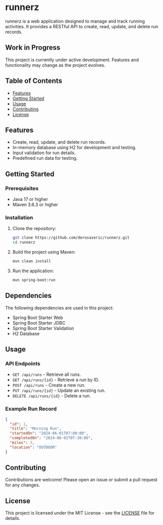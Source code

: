 # runnerz

runnerz is a web application designed to manage and track running activities. It provides a RESTful API to create, read, update, and delete run records.

## Work in Progress

This project is currently under active development. Features and functionality may change as the project evolves.

## Table of Contents

- [Features](#features)
- [Getting Started](#getting-started)
- [Usage](#usage)
- [Contributing](#contributing)
- [License](#license)

## Features

- Create, read, update, and delete run records.
- In-memory database using H2 for development and testing.
- Input validation for run details.
- Predefined run data for testing.

## Getting Started

### Prerequisites

- Java 17 or higher
- Maven 3.6.3 or higher

### Installation

1. Clone the repository:

   ```bash
   git clone https://github.com/derosaseric/runnerz.git
   cd runnerz
   ```

2. Build the project using Maven:
   ```bash
   mvn clean install
   ```

3. Run the application:
   ```bash
   mvn spring-boot:run
   ```
## Dependencies

The following dependencies are used in this project:

- Spring Boot Starter Web
- Spring Boot Starter JDBC
- Spring Boot Starter Validation
- H2 Database

## Usage

### API Endpoints

- `GET /api/runs` - Retrieve all runs.
- `GET /api/runs/{id}` - Retrieve a run by ID.
- `POST /api/runs` - Create a new run.
- `PUT /api/runs/{id}` - Update an existing run.
- `DELETE /api/runs/{id}` - Delete a run.

### Example Run Record

```json
{
  "id": 1,
  "title": "Morning Run",
  "startedOn": "2024-06-01T07:00:00",
  "completedOn": "2024-06-01T07:30:00",
  "miles": 3,
  "location": "OUTDOOR"
}
```

## Contributing

Contributions are welcome! Please open an issue or submit a pull request for any changes.

## License

This project is licensed under the MIT License - see the [LICENSE](LICENSE) file for details.
